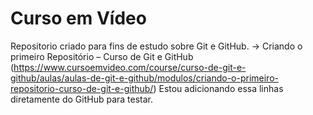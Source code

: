 # Curso em Vídeo
 Repositorio criado para fins de estudo sobre Git e GitHub.
 -> Criando o primeiro Repositório – Curso de Git e GitHub (https://www.cursoemvideo.com/course/curso-de-git-e-github/aulas/aulas-de-git-e-github/modulos/criando-o-primeiro-repositorio-curso-de-git-e-github/)
Estou adicionando essa linhas diretamente do GitHub para testar.
